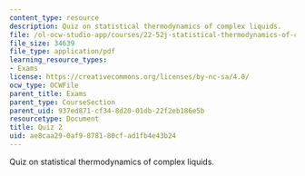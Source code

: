 ```yaml
---
content_type: resource
description: Quiz on statistical thermodynamics of complex liquids.
file: /ol-ocw-studio-app/courses/22-52j-statistical-thermodynamics-of-complex-liquids-spring-2004/ae8caa290af9878180cfad1fb4e43b24_52_quiz_2_chen_4.pdf
file_size: 34639
file_type: application/pdf
learning_resource_types:
- Exams
license: https://creativecommons.org/licenses/by-nc-sa/4.0/
ocw_type: OCWFile
parent_title: Exams
parent_type: CourseSection
parent_uid: 937ed871-cf34-8d20-01db-22f2eb186e5b
resourcetype: Document
title: Quiz 2
uid: ae8caa29-0af9-8781-80cf-ad1fb4e43b24
---
```

Quiz on statistical thermodynamics of complex liquids.
